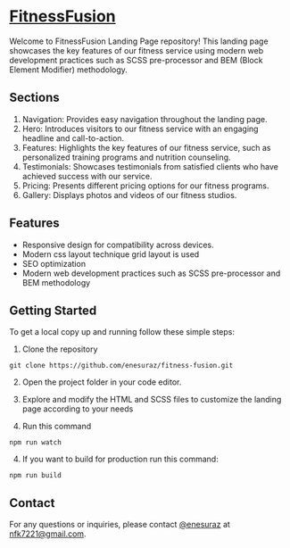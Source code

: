 # [FitnessFusion](https://enesuraz.github.io/fitness-fusion/)

Welcome to FitnessFusion Landing Page repository! This landing page showcases the key features of our fitness service using modern web development practices such as SCSS pre-processor and BEM (Block Element Modifier) methodology.

## Sections

1. Navigation: Provides easy navigation throughout the landing page.
2. Hero: Introduces visitors to our fitness service with an engaging headline and call-to-action.
3. Features: Highlights the key features of our fitness service, such as personalized training programs and nutrition counseling.
4. Testimonials: Showcases testimonials from satisfied clients who have achieved success with our service.
5. Pricing: Presents different pricing options for our fitness programs.
6. Gallery: Displays photos and videos of our fitness studios.

## Features

- Responsive design for compatibility across devices.
- Modern css layout technique grid layout is used
- SEO optimization
- Modern web development practices such as SCSS pre-processor and BEM methodology

## Getting Started

To get a local copy up and running follow these simple steps:

1. Clone the repository

```
git clone https://github.com/enesuraz/fitness-fusion.git
```

2. Open the project folder in your code editor.

3. Explore and modify the HTML and SCSS files to customize the landing page according to your needs

4. Run this command

```
npm run watch
```

4. If you want to build for production run this command:

```
npm run build
```

## Contact

For any questions or inquiries, please contact [@enesuraz](https://github.com/enesuraz) at [nfk7221@gmail.com](mailto:nfk7221@gmail.com).

